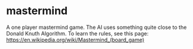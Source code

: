 # mastermind

A one player mastermind game. The AI uses something quite close to the Donald Knuth Algorithm. To learn the rules, see this page: https://en.wikipedia.org/wiki/Mastermind_(board_game)